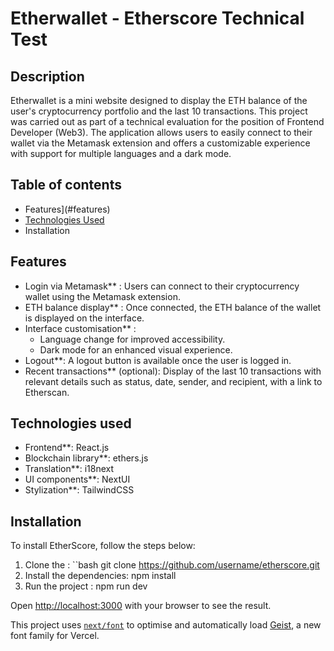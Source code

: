 # Etherwallet - Etherscore Technical Test

## Description
Etherwallet is a mini website designed to display the ETH balance of the user's cryptocurrency portfolio and the last 10 transactions. This project was carried out as part of a technical evaluation for the position of Frontend Developer (Web3). The application allows users to easily connect to their wallet via the Metamask extension and offers a customizable experience with support for multiple languages and a dark mode.


## Table of contents
- Features](#features)
- [Technologies Used](#technologies-used)
- Installation

## Features
- Login via Metamask** : Users can connect to their cryptocurrency wallet using the Metamask extension.
- ETH balance display** : Once connected, the ETH balance of the wallet is displayed on the interface.
- Interface customisation** :
  - Language change for improved accessibility.
  - Dark mode for an enhanced visual experience.
- Logout**: A logout button is available once the user is logged in.
- Recent transactions** (optional): Display of the last 10 transactions with relevant details such as status, date, sender, and recipient, with a link to Etherscan.

## Technologies used
- Frontend**: React.js
- Blockchain library**: ethers.js
- Translation**: i18next
- UI components**: NextUI
- Stylization**: TailwindCSS

## Installation
To install EtherScore, follow the steps below:
1. Clone the :
   ``bash
   git clone https://github.com/username/etherscore.git
2. Install the dependencies:
   npm install
4. Run the project :
   npm run dev


Open [http://localhost:3000](http://localhost:3000) with your browser to see the result.

This project uses [`next/font`](https://nextjs.org/docs/app/building-your-application/optimizing/fonts) to optimise and automatically load [Geist](https://vercel.com/font), a new font family for Vercel.
